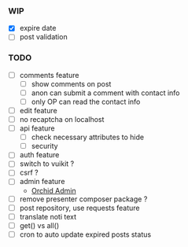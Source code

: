 ### **WIP**

- [x] expire date
- [ ] post validation

### **TODO**

- [ ] comments feature
  - [ ] show comments on post
  - [ ] anon can submit a comment with contact info
  - [ ] only OP can read the contact info
- [ ] edit feature
- [ ] no recaptcha on localhost
- [ ] api feature
  - [ ] check necessary attributes to hide
  - [ ] security
- [ ] auth feature
- [ ] switch to vuikit ?
- [ ] csrf ?
- [ ] admin feature
  - [Orchid Admin](https://www.notion.so/Orchid-Admin-6cf1211499b347f68dad4b00152cffe0)
- [ ] remove presenter composer package ?
- [ ] post repository, use requests feature
- [ ] translate noti text
- [ ] get() vs all()
- [ ] cron to auto update expired posts status
